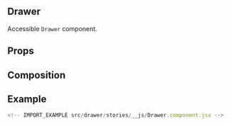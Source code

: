 ## Drawer

Accessible `Drawer` component.

<!-- CODESANDBOX
link_title: Drawer - Open On Sandbox
js: src/drawer/stories/__js/Drawer.component.jsx
-->

## Props

<!-- INJECT_PROPS src/drawer -->

## Composition

<!-- INJECT_COMPOSITION src/drawer -->

## Example

```js
<!-- IMPORT_EXAMPLE src/drawer/stories/__js/Drawer.component.jsx -->
```
